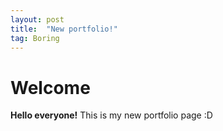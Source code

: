 ```yaml
---
layout: post
title:  "New portfolio!"
tag: Boring
---
```


# Welcome

**Hello everyone!** This is my new portfolio page :D
